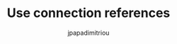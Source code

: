 ---
title: Use connection references
description: Learn how to use connection references in desktop flow actions.
author: jpapadimitriou

ms.subservice: desktop-flow
ms.topic: reference
ms.date: 07/10/2024
ms.author: dipapa
ms.reviewer: 
contributors:
- jpapadimitriou
search.audienceType: 
  - flowmaker
  - enduser
---